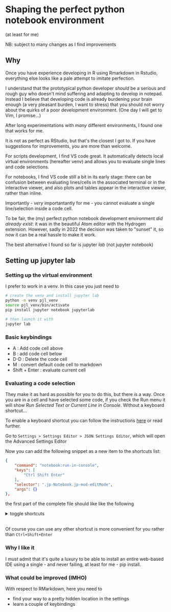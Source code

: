 # Shaping the perfect python notebook environment
(at least for me)

NB: subject to many changes as I find improvements


## Why
Once you have experience developing in R using Rmarkdown in Rstudio, everything else looks like a pale attempt to imitate perfection.

I understand that the prototypical python developer _should_ be a serious and rough guy who doesn't mind suffering and adapting to develop in notepad. Instead I believe that developing code is already burdening your brain enough (a very pleasant burden, I want to stress) that you should not worry about the quirks of a poor development environment. (One day I will get to Vim, I promise...)

After long experimentations with _many_ different environments, I found one that works for me. 

It is not as perfect as RStudio, but that's the closest I got to. If you have suggestions for improvements, you are more than welcome.

For scripts development, I find VS code great. It automatically detects local virtual environments (hereafter venv) and allows you to evaluate single lines and code selections.

For notebooks, I find VS code still a bit in its early stage: there can be confusion between evaluating lines/cells in the associated terminal or in the interactive viewer, and also plots and tables appear in the interactive viewer, rather than inline.

Importantly - _very_ importantantly for me - you cannot evaluate a single line/selection inside a code cell. 

To be fair, the (my) perfect python notebook development environment _did already exist_: it was in the beautiful Atom editor with the Hydrogen extension. However, sadly in 2022 the decision was taken to "sunset" it, so now it can be a real hassle to make it work.

The best alternative I found so far is jupyter _lab_ (not jupyter notebook)

## Setting up jupyter lab

### Setting up the virtual environment

I prefer to work in a venv. In this case you just need to 

```bash
# create the venv and install jupyter lab
python -m venv pjl_venv
source pjl_venv/bin/activate
pip install jupyter notebook jupyterlab

# then launch it with
jupyter lab
```

### Basic keybindings

- A : Add code cell above
- B : add code cell below
- D-D : Delete the code cell
- M : convert default code cell to markdown
- Shift + Enter : evaluate current cell


### Evaluating a code selection

They make it as hard as possible for you to do this, but there _is_ a way. Once you are in a cell and have selected some code, if you check the Run menu it will show _Run Selected Text or Current Line in Console_. Without a keyboard shortcut...

To enable a keyboard shortcut you can follow the instructions [here](https://stackoverflow.com/questions/56460834/how-to-run-a-single-line-or-selected-code-in-a-jupyter-notebook-or-jupyterlab-ce) or read further.

Go to `Settings > Settings Editor > JSON Settings Editor`, which will open the Advanced Settings Editor

Now you can add the following snippet as a new item to the shortcuts list:

```json
{
    "command": "notebook:run-in-console",
    "keys": [
        "Ctrl Shift Enter"
    ],
    "selector": ".jp-Notebook.jp-mod-editMode",
    "args": {}
},
```

the first part of the complete file should like like the following

<details><summary>toggle shortcuts</summary>

```json
{
    "shortcuts": [
        {
            "command": "notebook:run-in-console",
            "keys": [
                "Ctrl Shift Enter"
            ],
            "selector": ".jp-Notebook.jp-mod-editMode",
            "args": {}
        },
        {
            "command": "application:activate-next-tab",
            "keys": [
                "Ctrl Shift ]"
            ],
            "selector": "body",
            "args": {}
        },

```
</details>

<br>

Of course you can use any other shortcut is more convenient for you rather than `Ctrl+Shift+Enter`


### Why I like it

I must admit that it's quite a luxury to be able to install an entire web-based IDE using a single - and never failing, at least for me - pip install.


### What could be improved (IMHO)
With respect to RMarkdown, here you need to
- find your way to a pretty hidden location in the settings
- learn a couple of keybindings 








